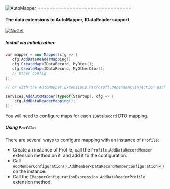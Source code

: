 <img src="https://s3.amazonaws.com/automapper/logo.png" alt="AutoMapper">
================================

#### The data extensions to AutoMapper, IDataReader support

[![NuGet](http://img.shields.io/nuget/v/AutoMapper.Data.svg?label=NuGet)](https://www.nuget.org/packages/AutoMapper.Data/)

##### Install via initialization:

```csharp
var mapper = new Mapper(cfg => {
   cfg.AddDataReaderMapping();
   cfg.CreateMap<IDataRecord, MyDto>();
   cfg.CreateMap<IDataRecord, MyOtherDto>();
   // Other config
});

// or with the AutoMapper.Extensions.Microsoft.DependencyInjection package:

services.AddAutoMapper(typeof(Startup), cfg => {
	cfg.AddDataReaderMapping();
});
```

You will need to configure maps for each `IDataRecord` DTO mapping.

##### Using `Profile`:

There are several ways to configure mapping with an instance of `Profile`:

- Create an instance of Profile, call the `Profile.AddDataRecordMember` extension method on it, and add it to the configuration.
- Call `AddMemberConfiguration().AddMember<DataRecordMemberConfiguration>()` on the instance.
- Call the `IMapperConfigurationExpression.AddDataReaderProfile` extension method.

